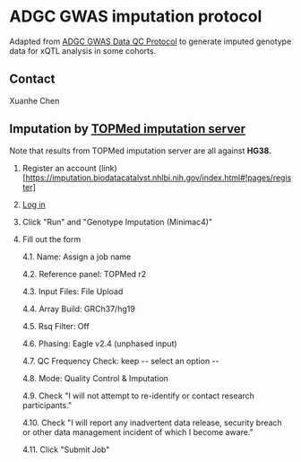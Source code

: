 # ADGC GWAS imputation protocol

Adapted from [ADGC GWAS Data QC Protocol](https://bitbucket.org/wanpinglee_penn/gwas_qc/src/master/) to generate imputed genotype data for xQTL analysis in some cohorts.

## Contact

Xuanhe Chen

## Imputation by [TOPMed imputation server](https://imputation.biodatacatalyst.nhlbi.nih.gov/#!)
Note that results from TOPMed imputation server are all against **HG38.**

1. Register an account (link)[https://imputation.biodatacatalyst.nhlbi.nih.gov/index.html#!pages/register]
2. [Log in](https://imputation.biodatacatalyst.nhlbi.nih.gov/index.html#!pages/login)
3. Click "Run" and "Genotype Imputation (Minimac4)"
4. Fill out the form

	4.1. Name: Assign a job name
	
	4.2. Reference panel: TOPMed r2
	
	4.3. Input Files: File Upload
	
	4.4. Array Build: GRCh37/hg19
	
	4.5. Rsq Filter: Off
	
	4.6. Phasing:  Eagle v2.4 (unphased input)
	
	4.7. QC Frequency Check: keep -- select an option --
	
	4.8. Mode: Quality Control & Imputation
	
	4.9. Check "I will not attempt to re-identify or contact research participants."
	
	4.10. Check "I will report any inadvertent data release, security breach or other data management incident of which I become aware."
	
	4.11. Click "Submit Job"

